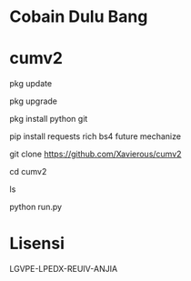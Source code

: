 # Cobain Dulu Bang


# cumv2
pkg update

pkg upgrade

pkg install python git

pip install requests rich bs4 future mechanize

git clone https://github.com/Xavierous/cumv2

cd cumv2

ls

python run.py

# Lisensi

LGVPE-LPEDX-REUIV-ANJIA
